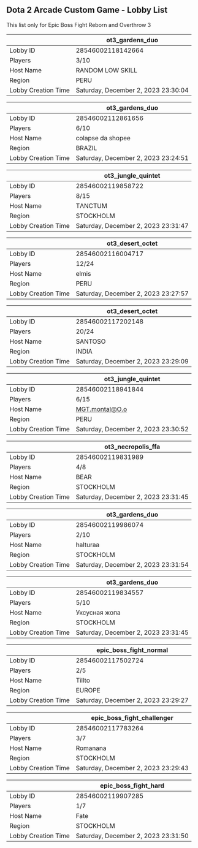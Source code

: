 ## Dota 2 Arcade Custom Game - Lobby List

This list only for Epic Boss Fight Reborn and Overthrow 3

|  | ot3_gardens_duo |
| ------ | ------ |
| Lobby ID | 28546002118142664 |
| Players | 3/10 |
| Host Name | RANDOM LOW SKILL |
| Region | PERU |
| Lobby Creation Time | Saturday, December 2, 2023 23:30:04 |


|  | ot3_gardens_duo |
| ------ | ------ |
| Lobby ID | 28546002112861656 |
| Players | 6/10 |
| Host Name | colapse da shopee |
| Region | BRAZIL |
| Lobby Creation Time | Saturday, December 2, 2023 23:24:51 |


|  | ot3_jungle_quintet |
| ------ | ------ |
| Lobby ID | 28546002119858722 |
| Players | 8/15 |
| Host Name | TΛNCTUM |
| Region | STOCKHOLM |
| Lobby Creation Time | Saturday, December 2, 2023 23:31:47 |


|  | ot3_desert_octet |
| ------ | ------ |
| Lobby ID | 28546002116004717 |
| Players | 12/24 |
| Host Name | elmis |
| Region | PERU |
| Lobby Creation Time | Saturday, December 2, 2023 23:27:57 |


|  | ot3_desert_octet |
| ------ | ------ |
| Lobby ID | 28546002117202148 |
| Players | 20/24 |
| Host Name | SANTOSO |
| Region | INDIA |
| Lobby Creation Time | Saturday, December 2, 2023 23:29:09 |


|  | ot3_jungle_quintet |
| ------ | ------ |
| Lobby ID | 28546002118941844 |
| Players | 6/15 |
| Host Name | MGT.montal@O.o |
| Region | PERU |
| Lobby Creation Time | Saturday, December 2, 2023 23:30:52 |


|  | ot3_necropolis_ffa |
| ------ | ------ |
| Lobby ID | 28546002119831989 |
| Players | 4/8 |
| Host Name | BEAR |
| Region | STOCKHOLM |
| Lobby Creation Time | Saturday, December 2, 2023 23:31:45 |


|  | ot3_gardens_duo |
| ------ | ------ |
| Lobby ID | 28546002119986074 |
| Players | 2/10 |
| Host Name | halturaa |
| Region | STOCKHOLM |
| Lobby Creation Time | Saturday, December 2, 2023 23:31:54 |


|  | ot3_gardens_duo |
| ------ | ------ |
| Lobby ID | 28546002119834557 |
| Players | 5/10 |
| Host Name | Уксусная жопа |
| Region | STOCKHOLM |
| Lobby Creation Time | Saturday, December 2, 2023 23:31:45 |


|  | epic_boss_fight_normal |
| ------ | ------ |
| Lobby ID | 28546002117502724 |
| Players | 2/5 |
| Host Name | Tillto |
| Region | EUROPE |
| Lobby Creation Time | Saturday, December 2, 2023 23:29:27 |


|  | epic_boss_fight_challenger |
| ------ | ------ |
| Lobby ID | 28546002117783264 |
| Players | 3/7 |
| Host Name | Romanana |
| Region | STOCKHOLM |
| Lobby Creation Time | Saturday, December 2, 2023 23:29:43 |


|  | epic_boss_fight_hard |
| ------ | ------ |
| Lobby ID | 28546002119907285 |
| Players | 1/7 |
| Host Name | Fate |
| Region | STOCKHOLM |
| Lobby Creation Time | Saturday, December 2, 2023 23:31:50 |


